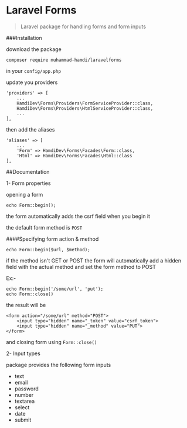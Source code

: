 # Laravel Forms
>Laravel package for handling forms and form inputs

###Installation

download the package
```
composer require muhammad-hamdi/laravelforms
```

in your `config/app.php`

update you providers

```
'providers' => [
    ...
    HamdiDev\Forms\Providers\FormServiceProvider::class,
    HamdiDev\Forms\Providers\HtmlServiceProvider::class,
    ...
],
```

then add the aliases

```
'aliases' => [
    ...
    'Form' => HamdiDev\Forms\Facades\Form::class,
    'Html' => HamdiDev\Forms\Facades\Html::class
],
```

##Documentation

1- Form properties

opening a form
```
echo Form::begin();
```
the form automatically adds the csrf field when you begin it

the default form method is `POST`

####Specifying form action & method

```
echo Form::begin($url, $method);
```

if the method isn't GET or POST the form will automatically add a hidden field with the actual method and set the form method to POST

Ex:-

```
echo Form::begin('/some/url', 'put');
echo Form::close()
```
the result will be
```
<form action="/some/url" method="POST">
    <input type="hidden" name="_token" value="csrf_token">
    <input type="hidden" name="_method" value="PUT">
</form>
```

and closing form using `Form::close()`

2- Input types

package provides the following form inputs

- text
- email
- password
- number
- textarea
- select
- date
- submit

